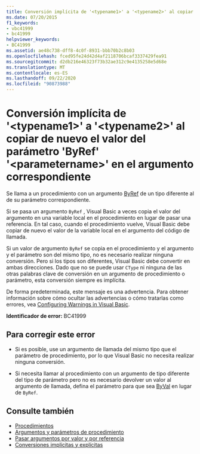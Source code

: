 ```yaml
---
title: Conversión implícita de '<typename1>' a '<typename2>' al copiar de nuevo el valor del parámetro 'ByRef' '<parametername>' en el argumento correspondiente
ms.date: 07/20/2015
f1_keywords:
- vbc41999
- bc41999
helpviewer_keywords:
- BC41999
ms.assetid: ae48c738-dff8-4c0f-8931-bbb70b2c8b03
ms.openlocfilehash: fced95fe24d42d4af2118706bcaf3337429fea91
ms.sourcegitcommit: d2db216e46323f73b32ae312c9e4135258e5d68e
ms.translationtype: MT
ms.contentlocale: es-ES
ms.lasthandoff: 09/22/2020
ms.locfileid: "90873988"
---
```

# <a name="implicit-conversion-from-typename1-to-typename2-in-copying-the-value-of-byref-parameter-parametername-back-to-the-matching-argument"></a>Conversión implícita de '\<typename1>' a '\<typename2>' al copiar de nuevo el valor del parámetro 'ByRef' '\<parametername>' en el argumento correspondiente

Se llama a un procedimiento con un argumento [ByRef](../modifiers/byref.md) de un tipo diferente al de su parámetro correspondiente.  
  
 Si se pasa un argumento `ByRef` , Visual Basic a veces copia el valor del argumento en una variable local en el procedimiento en lugar de pasar una referencia. En tal caso, cuando el procedimiento vuelve, Visual Basic debe copiar de nuevo el valor de la variable local en el argumento del código de llamada.  
  
 Si un valor de argumento `ByRef` se copia en el procedimiento y el argumento y el parámetro son del mismo tipo, no es necesario realizar ninguna conversión. Pero si los tipos son diferentes, Visual Basic debe convertir en ambas direcciones. Dado que no se puede usar `CType` ni ninguna de las otras palabras clave de conversión en un argumento de procedimiento o parámetro, esta conversión siempre es implícita.  
  
 De forma predeterminada, este mensaje es una advertencia. Para obtener información sobre cómo ocultar las advertencias o cómo tratarlas como errores, vea [Configuring Warnings in Visual Basic](/visualstudio/ide/configuring-warnings-in-visual-basic).  
  
 **Identificador de error:** BC41999  
  
## <a name="to-correct-this-error"></a>Para corregir este error  
  
- Si es posible, use un argumento de llamada del mismo tipo que el parámetro de procedimiento, por lo que Visual Basic no necesita realizar ninguna conversión.  
  
- Si necesita llamar al procedimiento con un argumento de tipo diferente del tipo de parámetro pero no es necesario devolver un valor al argumento de llamada, defina el parámetro para que sea [ByVal](../modifiers/byval.md) en lugar de `ByRef`.  
  
## <a name="see-also"></a>Consulte también

- [Procedimientos](../../programming-guide/language-features/procedures/index.md)
- [Argumentos y parámetros de procedimiento](../../programming-guide/language-features/procedures/procedure-parameters-and-arguments.md)
- [Pasar argumentos por valor y por referencia](../../programming-guide/language-features/procedures/passing-arguments-by-value-and-by-reference.md)
- [Conversiones implícitas y explícitas](../../programming-guide/language-features/data-types/implicit-and-explicit-conversions.md)

